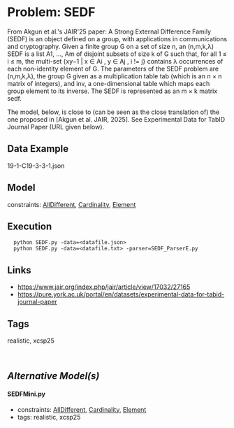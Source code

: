 # Problem: SEDF

From Akgun et al.'s JAIR'25 paper:
    A Strong External Difference Family (SEDF) is an object defined on a group, with applications in communications and cryptography.
    Given a finite group G on a set of size n, an (n,m,k,λ) SEDF is a list A1, ..., Am of disjoint subsets of size k of G such that,
    for all 1 ≤ i ≤ m, the multi-set {xy−1 | x ∈ Ai , y ∈ Aj , i != j} contains λ occurrences of each non-identity element of G.
    The parameters of the SEDF problem are (n,m,k,λ), the group G given as a multiplication table tab (which is an n × n matrix of integers),
    and inv, a one-dimensional table which maps each group element to its inverse.
    The SEDF is represented as an m × k matrix sedf.


The model, below, is close to (can be seen as the close translation of) the one proposed in [Akgun et al. JAIR, 2025].
See Experimental Data for TabID Journal Paper (URL given below).

## Data Example
  19-1-C19-3-3-1.json

## Model
  constraints: [AllDifferent](https://pycsp.org/documentation/constraints/AllDifferent), [Cardinality](https://pycsp.org/documentation/constraints/Cardinality), [Element](https://pycsp.org/documentation/constraints/Element)

## Execution
```
  python SEDF.py -data=<datafile.json>
  python SEDF.py -data=<datafile.txt> -parser=SEDF_ParserE.py
```

## Links
  - https://www.jair.org/index.php/jair/article/view/17032/27165
  - https://pure.york.ac.uk/portal/en/datasets/experimental-data-for-tabid-journal-paper

## Tags
  realistic, xcsp25

<br />

## _Alternative Model(s)_

#### SEDFMini.py
 - constraints: [AllDifferent](https://pycsp.org/documentation/constraints/AllDifferent), [Cardinality](https://pycsp.org/documentation/constraints/Cardinality), [Element](https://pycsp.org/documentation/constraints/Element)
 - tags: realistic, xcsp25
